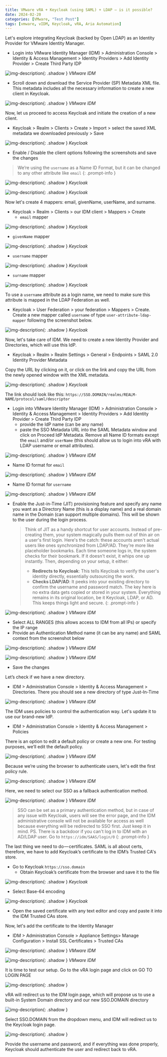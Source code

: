```yaml
---
title: VMware vRA + Keycloak (using SAML) + LDAP — is it possible?
date: 2024-02-20
categories: [VMware, "Test Post"]
tags: [vmware, vIDM, Keycloak, vRA, Aria Automation]
---
```


Let's explore integrating Keycloak (backed by Open LDAP) as an Identity Provider for VMware Identity Manager.

- Login into VMware Identity Manager (IDM) > Administration Console > Identity & Access Management > Identity Providers > Add Identity Provider > Create Third Party IDP

![img-description](/assets/img/vmware-with-keyloak/1*fYsIjKcM_7ncEuObe2ADuA.png){: .shadow }
_VMware IDM_

- Scroll down and download the Service Provider (SP) Metadata XML file. This metadata includes all the necessary information to create a new client in Keycloak.

![img-description](/assets/img/vmware-with-keyloak/1*2KdtwEv-DH_enVgoBampfQ.png){: .shadow }
_VMware IDM_

Now, let us proceed to access Keycloak and initiate the creation of a new client.

- Keycloak > Realm > Clients > Create > Import > select the saved XML metadata we downloaded previously > Save

![img-description](/assets/img/vmware-with-keyloak/1*HPnRsPA1nZob8L9DIu5WXQ.png){: .shadow }
_Keycloak_

- Enable / Disable the client options following the screenshots and save the changes

> We’re using the `username` as a Name ID Format, but it can be changed to any other attribute like `email`
{: .prompt-info }

![img-description](/assets/img/vmware-with-keyloak/1*ZLSAF33jHVQ7kIESRYF9OQ.png){: .shadow }
_Keycloak_

![img-description](/assets/img/vmware-with-keyloak/1*QIqmomYKrmXHCVyTrv3PjA.png){: .shadow }
_Keycloak_

Now let's create 4 mappers: email, givenName, userName, and surname.

- Keycloak > Realm > Clients > our IDM client > Mappers > Create
  - `email` mapper

![img-description](/assets/img/vmware-with-keyloak/1*5_Y7nXYweIcjLDULzfStlw.png){: .shadow }
_Keycloak_

- `givenName` mapper

![img-description](/assets/img/vmware-with-keyloak/1*1FpMZPhK57bQka3HsFS4Lg.png){: .shadow }
_Keycloak_

- `username` mapper

![img-description](/assets/img/vmware-with-keyloak/1*dILdpBgsYB9mdQS_-SxdyA.png){: .shadow }
_Keycloak_

- `surname` mapper

![img-description](/assets/img/vmware-with-keyloak/1*XRkbrlqv0O8dBy9dnubGrw.png){: .shadow }
_Keycloak_

To use a `username` attribute as a login name, we need to make sure this attribute is mapped in the LDAP Federation as well.

- Keycloak > User Federation > your federation > Mappers > Create. Create a new mapper called `username` of type `user-attribute-ldap-mapper` following the screenshot below.

![img-description](/assets/img/vmware-with-keyloak/1*iostWxkzAIcjJ7pchEQ4Yg.png){: .shadow }
_Keycloak_

Now, let's take care of IDM. We need to create a new Identity Provider and Directories, which will use this IdP.

- Keycloak > Realm > Realm Settings > General > Endpoints > SAML 2.0 Identity Provider Metadata

Copy the URL by clicking on it, or click on the link and copy the URL from the newly opened window with the XML metadata.

![img-description](/assets/img/vmware-with-keyloak/1*BytLHNkX5g9PHrjfSpndBA.png){: .shadow }
_Keycloak_

The link should look like this: `https://SSO.DOMAIN/realms/REALM-NAME/protocol/saml/descriptor`

- Login into VMware Identity Manager (IDM) > Administration Console > Identity & Access Management > Identity Providers > Add Identity Provider > Create Third Party IDP
  - provide the IdP name (can be any name)
  - paste the SSO Metadata URL into the SAML Metadata window and click on Proceed IdP Metadata. Remove all Name ID formats except the `email` and/or `userName` (this should allow us to login into vRA with LDAP username or email attributes).

![img-description](/assets/img/vmware-with-keyloak/1*qUcyuJzcUE8gtGza4yPCRg.png){: .shadow }
_VMware IDM_

- Name ID format for `email`

![img-description](/assets/img/vmware-with-keyloak/1*g12tRtJgIWMYumNQXAabuQ.png){: .shadow }
_VMware IDM_

- Name ID format for `username`

![img-description](/assets/img/vmware-with-keyloak/1*h-nGHlayGlwFBDkc9PLZ8A.png){: .shadow }
_VMware IDM_

- Enable the Just-in-Time (JIT) provisioning feature and specify any name you want as a Directory Name (this is a display name) and a real domain name in the Domain (can support multiple domains). This will be shown to the user during the login process.
  > Think of JIT as a handy shortcut for user accounts. Instead of pre-creating them, your system magically pulls them out of thin air on a user's first login. Here's the catch: these accounts aren't actual users like ones synchronized from LDAP/AD. They're more like placeholder bookmarks.
  > Each time someone logs in, the system checks for their bookmark. If it doesn't exist, it whips one up instantly. Then, depending on your setup, it either:
  > - **Redirects to Keycloak**: This tells Keycloak to verify the user's identity directly, essentially outsourcing the work.
  > - **Checks LDAP/AD**: It peeks into your existing directory to confirm the username and password match.
  > The key here is no extra data gets copied or stored in your system. Everything remains in its original location, be it Keycloak, LDAP, or AD. This keeps things light and secure.
  {: .prompt-info }

![img-description](/assets/img/vmware-with-keyloak/1*qYbECtbZ5ZM0Y_rjWtujhQ.png){: .shadow }
_VMware IDM_

- Select ALL RANGES (this allows access to IDM from all IPs) or specify the IP range
- Provide an Authentication Method name (it can be any name) and SAML context from the screenshot below

![img-description](/assets/img/vmware-with-keyloak/1*uodZB-SSbviHpJ2Bh-CDxw.png){: .shadow }
_VMware IDM_

![img-description](/assets/img/vmware-with-keyloak/1*N6XpPHm60-6uxnEIQopxpQ.png){: .shadow }
_VMware IDM_

- Save the changes

Let’s check if we have a new directory.

- IDM > Administration Console > Identity & Access Management > Directories. There you should see a new directory of type Just-In-Time

![img-description](/assets/img/vmware-with-keyloak/1*gJY_9dQTc_H0bmnezBFLYw.png){: .shadow }
_VMware IDM_

The IDM uses policies to control the authentication way. Let's update it to use our brand-new IdP.

- IDM > Administration Console > Identity & Access Management > Policies

There is an option to edit a default policy or create a new one. For testing purposes, we’ll edit the default policy.

![img-description](/assets/img/vmware-with-keyloak/1*AB2tNafRVD0X2FpQEN4XJA.png){: .shadow }
_VMware IDM_

Because we’re using the browser to authenticate users, let's edit the first policy rule.

![img-description](/assets/img/vmware-with-keyloak/1*ANSLj6Q687z8oC62mTmyrA.png){: .shadow }
_VMware IDM_

Here, we need to select our SSO as a fallback authentication method.

![img-description](/assets/img/vmware-with-keyloak/1*XiuH3eh8bjUBDXXXd3sjsg.png){: .shadow }
_VMware IDM_

> SSO can be set as a primary authentication method, but in case of any issue with Keycloak, users will see the error page, and the IDM administrative console will not be available for access as well because everything will be redirected to SSO first. Just keep it in mind.
> PS. There is a backdoor if you can't log in to IDM with an AD/LDAP user. Go to `https://idm/SAAS/login/0`
{: .prompt-info }

The last thing we need to do — certificates. SAML is all about certs, therefore, we have to add Keycloak’s certificate to the IDM’s Trusted CA's store.

- Go to Keycloak  `https://sso.domain`
  - Obtain Keycloak’s certificate from the browser and save it to the file

![img-description](/assets/img/vmware-with-keyloak/1*2-OAkRbmvVEKY4q6Ucx-aQ.png){: .shadow }
_Keycloak_

- Select Base-64 encoding

![img-description](/assets/img/vmware-with-keyloak/1*IDNnkIcTikxGHqBWWgtYcQ.png){: .shadow }
_Keycloak_

- Open the saved certificate with any text editor and copy and paste it into the IDM Trusted CAs store.

Now, let's add the certificate to the Identity Manager

- IDM > Administration Console > Appliance Settings> Manage Configuration > Install SSL Certificates > Trusted CAs

![img-description](/assets/img/vmware-with-keyloak/1*_3tiEC0H_COGt8bh8OFFPQ.png){: .shadow }
_VMware IDM_

![img-description](/assets/img/vmware-with-keyloak/1*13O9kWoGVEYk465lPnQZVg.png){: .shadow }
_VMware IDM_

It is time to test our setup. Go to the vRA login page and click on GO TO LOGIN PAGE

![img-description](/assets/img/vmware-with-keyloak/1*Jm42V7O4Vj_YUvcbTCyIIg.png){: .shadow }

vRA will redirect us to the IDM login page, which will propose us to use a built-in System Domain directory and our new SSO.DOMAIN directory

![img-description](/assets/img/vmware-with-keyloak/1*NE8sBTU2IkH9Porv9C5BPg.png){: .shadow }

Select SSO.DOMAIN from the dropdown menu, and IDM will redirect us to the Keycloak login page.

![img-description](/assets/img/vmware-with-keyloak/1*h9bwiCwZOfKyw0T-LR6bdw.png){: .shadow }

Provide the username and password, and if everything was done properly, Keycloak should authenticate the user and redirect back to vRA.
